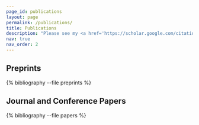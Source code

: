 ```yaml
---
page_id: publications
layout: page
permalink: /publications/
title: Publications
description: "Please see my <a href='https://scholar.google.com/citations?user=Zrd9pCMAAAAJ'>google scholar</a> for full paper list."
nav: true
nav_order: 2
---
```


<!-- _pages/publications.md -->
## Preprints

<div class="publications">

{% bibliography --file preprints %}

</div>

## Journal and Conference Papers

<div class="publications">

{% bibliography --file papers %}

</div>
